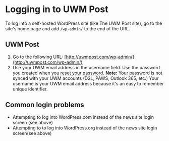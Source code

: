 # Logging in to UWM Post

To log into a self-hosted WordPress site \(like The UWM Post site\), go to the site's home page and add `/wp-admin/` to the end of the URL.

## UWM Post

1. Go to the following URL: [http://uwmpost.com/wp-admin/](http://uwmpost.com/wp-admin/)
2. Use your UWM email address in the username field. Use the password you created when you [reset your password](resetting-your-password.md). **Note:** Your password is not synced with your UWM accounts \(D2L, PAWS, Outlook 365, etc.\) Your username is your UWM email address because it's an easy to remember unique identifier. 

## Common login problems

* Attempting to log into WordPress.com instead of the news site login screen \(see above\)
* Attempting to to log into WordPress.org instead of the news site login screen\(see above\)

